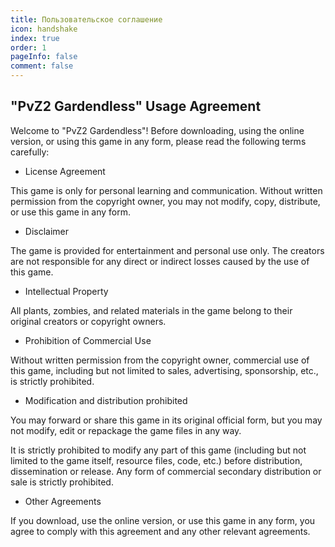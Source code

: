 ```yaml
---
title: Пользовательское соглашение
icon: handshake
index: true
order: 1
pageInfo: false
comment: false
---
```

## "PvZ2 Gardendless" Usage Agreement

Welcome to "PvZ2 Gardendless"! Before downloading, using the online version, or using this game in any form, please read the following terms carefully:

- License Agreement

This game is only for personal learning and communication. Without written permission from the copyright owner, you may not modify, copy, distribute, or use this game in any form.

- Disclaimer

The game is provided for entertainment and personal use only. The creators are not responsible for any direct or indirect losses caused by the use of this game.

- Intellectual Property

All plants, zombies, and related materials in the game belong to their original creators or copyright owners.

- Prohibition of Commercial Use

Without written permission from the copyright owner, commercial use of this game, including but not limited to sales, advertising, sponsorship, etc., is strictly prohibited.

- Modification and distribution prohibited

You may forward or share this game in its original official form, but you may not modify, edit or repackage the game files in any way.

It is strictly prohibited to modify any part of this game (including but not limited to the game itself, resource files, code, etc.) before distribution, dissemination or release. Any form of commercial secondary distribution or sale is strictly prohibited.

- Other Agreements

If you download, use the online version, or use this game in any form, you agree to comply with this agreement and any other relevant agreements.
